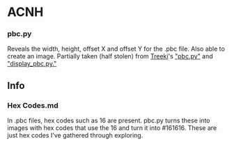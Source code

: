 # ACNH
### pbc.py
Reveals the width, height, offset X and offset Y for the .pbc file. Also able to create an image. Partially taken (half stolen) from [Treeki](https://github.com/Treeki/CylindricalEarth/commits?author=Treeki)'s ["pbc.py"](https://github.com/Treeki/CylindricalEarth/blob/master/pbc.py) and ["display_pbc.py."](https://github.com/Treeki/CylindricalEarth/blob/master/display_pbc.py)
## Info
### Hex Codes.md
In .pbc files, hex codes such as 16 are present. pbc.py turns these into images with hex codes that use the 16 and turn it into #161616. These are just hex codes I've gathered through exploring.
